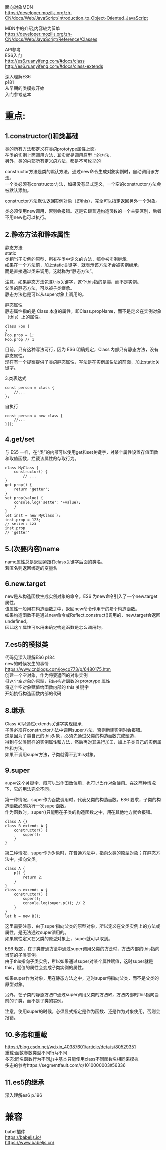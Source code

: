 面向对象MDN  
https://developer.mozilla.org/zh-CN/docs/Web/JavaScript/Introduction_to_Object-Oriented_JavaScript  
  
MDN中的介绍,内容较为简单  
https://developer.mozilla.org/zh-CN/docs/Web/JavaScript/Reference/Classes  
  
API参考  
ES6入门  
http://es6.ruanyifeng.com/#docs/class  
http://es6.ruanyifeng.com/#docs/class-extends  
  
深入理解ES6  
p181  
从早期的类模拟开始  
入门参考这本  
  
重点:    
===
1.constructor()和类基础  
---
类的所有方法都定义在类的prototype属性上面。  
在类的实例上面调用方法，其实就是调用原型上的方法.  
另外，类的内部所有定义的方法，都是不可枚举的  
  
  
constructor方法是类的默认方法，通过new命令生成对象实例时，自动调用该方法。  
一个类必须有constructor方法，如果没有显式定义，一个空的constructor方法会被默认添加。  
  
constructor方法默认返回实例对象（即this），完全可以指定返回另外一个对象。  
  
类必须使用new调用，否则会报错。这是它跟普通构造函数的一个主要区别，后者不用new也可以执行。  
  
  
2.静态方法和静态属性  
---
静态方法  
static  
类相当于实例的原型，所有在类中定义的方法，都会被实例继承。  
如果在一个方法前，加上static关键字，就表示该方法不会被实例继承，  
而是直接通过类来调用，这就称为“静态方法”。  
  
注意，如果静态方法包含this关键字，这个this指的是类，而不是实例。  
父类的静态方法，可以被子类继承。  
静态方法也是可以从super对象上调用的。  
  
静态属性  
静态属性指的是 Class 本身的属性，即Class.propName，而不是定义在实例对象（this）上的属性。  
```
class Foo {
}
Foo.prop = 1;
Foo.prop // 1
```
目前，只有这种写法可行，因为 ES6 明确规定，Class 内部只有静态方法，没有静态属性。  
现在有一个提案提供了类的静态属性，写法是在实例属性法的前面，加上static关键字。  
  
3.类表达式  
```
const person = class {
    //...
};
```
自执行  
```
const person = new class {
    //...
}();
```
4.get\/set  
---
与 ES5 一样，在“类”的内部可以使用get和set关键字，对某个属性设置存值函数和取值函数，拦截该属性的存取行为。  
```
class MyClass {
    constructor() {
        // ...
}
get prop() {
    return 'getter';
}
set prop(value) {
    console.log('setter: '+value);
    }
}
let inst = new MyClass();
inst.prop = 123;
// setter: 123
inst.prop
// 'getter'
```
5.(次要内容)name
---
name属性总是返回紧跟在class关键字后面的类名。  
若匿名则返回绑定的变量名  

6.new.target
---
new是从构造函数生成实例对象的命令。ES6 为new命令引入了一个new.target属性，  
该属性一般用在构造函数之中，返回new命令作用于的那个构造函数。  
如果构造函数不是通过new命令或Reflect.construct()调用的，new.target会返回undefined，  
因此这个属性可以用来确定构造函数是怎么调用的。  
  
7.es5的模拟类
---
代码见深入理解ES6 p184  
new的时候发生的事情  
https://www.cnblogs.com/joyco773/p/6480175.html  
创建一个空对象，作为将要返回的对象实例  
将这个空对象的原型，指向构造函数的 prototype 属性  
将这个空对象赋值给函数内部的 this 关键字  
开始执行构造函数内部的代码  
  
8.继承  
---
Class 可以通过extends关键字实现继承.  
子类必须在constructor方法中调用super方法，否则新建实例时会报错。  
这是因为子类自己的this对象，必须先通过父类的构造函数完成塑造，  
得到与父类同样的实例属性和方法，然后再对其进行加工，加上子类自己的实例属性和方法。  
如果不调用super方法，子类就得不到this对象。  
  
9.super
---
super这个关键字，既可以当作函数使用，也可以当作对象使用。在这两种情况下，它的用法完全不同。  
  
第一种情况，super作为函数调用时，代表父类的构造函数。ES6 要求，子类的构造函数必须执行一次super函数。  
作为函数时，super()只能用在子类的构造函数之中，用在其他地方就会报错。  
```
class A {}
class B extends A {
    constructor() {
        super();
    }
}
```
第二种情况，super作为对象时，在普通方法中，指向父类的原型对象；在静态方法中，指向父类。  
```
class A {
    p() {
        return 2;
    }
}
class B extends A {
    constructor() {
        super();
        console.log(super.p()); // 2
    }
}
let b = new B();
```
这里需要注意，由于super指向父类的原型对象，所以定义在父类实例上的方法或属性，是无法通过super调用的。  
如果属性定义在父类的原型对象上，super就可以取到。  
  
  
ES6 规定，在子类普通方法中通过super调用父类的方法时，方法内部的this指向当前的子类实例。  
由于this指向子类实例，所以如果通过super对某个属性赋值，这时super就是this，赋值的属性会变成子类实例的属性。  
  
  
如果super作为对象，用在静态方法之中，这时super将指向父类，而不是父类的原型对象。  
  
另外，在子类的静态方法中通过super调用父类的方法时，方法内部的this指向当前的子类，而不是子类的实例。  
  
  
注意，使用super的时候，必须显式指定是作为函数、还是作为对象使用，否则会报错。  
  
10.多态和重载
---
https://blog.csdn.net/weixin_40387601/article/details/80529351  
重载:函数参数类型不同行为不同  
多态:同名函数行为不同,js中基本只能使用class不同函数名相同来模拟  
多态的参考https://segmentfault.com/q/1010000003056336  
  
11.es5的继承
---
深入理解es6 p.196  
  
  
  
兼容  
===
babel插件  
https://babeljs.io/  
https://www.babeljs.cn/  
